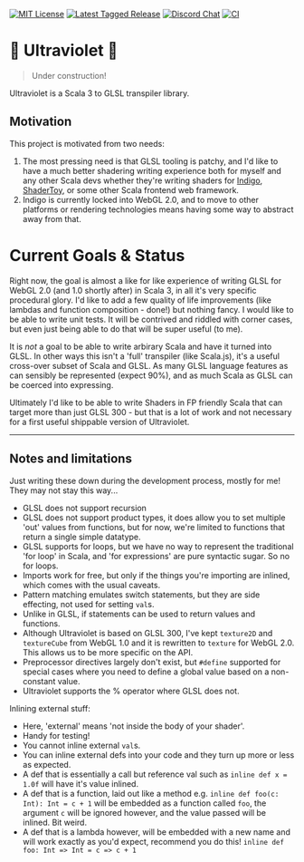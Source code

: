 [![MIT License](https://img.shields.io/github/license/PurpleKingdomGames/ultraviolet?color=indigo)](https://github.com/tterb/atomic-design-ui/blob/master/LICENSEs)
[![Latest Tagged Release](https://img.shields.io/badge/dynamic/json?color=purple&label=latest%20release&query=%24%5B0%5D.name&url=https%3A%2F%2Fapi.github.com%2Frepos%2FPurpleKingdomGames%2Fultraviolet%2Ftags)](https://github.com/PurpleKingdomGames/ultraviolet/releases)
[![Discord Chat](https://img.shields.io/discord/716435281208672356?color=blue&label=discord)](https://discord.gg/b5CD47g)
[![CI](https://github.com/PurpleKingdomGames/ultraviolet/actions/workflows/ci.yml/badge.svg)](https://github.com/PurpleKingdomGames/ultraviolet/actions/workflows/ci.yml)

# 🚧 Ultraviolet 🚧

> Under construction!

Ultraviolet is a Scala 3 to GLSL transpiler library.

## Motivation

This project is motivated from two needs:

1. The most pressing need is that GLSL tooling is patchy, and I'd like to have a much better shadering writing experience both for myself and any other Scala devs whether they're writing shaders for [Indigo](https://indigoengine.io/), [ShaderToy](https://www.shadertoy.com/), or some other Scala frontend web framework.
2. Indigo is currently locked into WebGL 2.0, and to move to other platforms or rendering technologies means having some way to abstract away from that. 

# Current Goals & Status

Right now, the goal is almost a like for like experience of writing GLSL for WebGL 2.0 (and 1.0 shortly after) in Scala 3, in all it's very specific procedural glory. I'd like to add a few quality of life improvements (like lambdas and function composition - done!) but nothing fancy. I would like to be able to write unit tests. It will be contrived and riddled with corner cases, but even just being able to do that will be super useful (to me).

It is _not_ a goal to be able to write arbirary Scala and have it turned into GLSL. In other ways this isn't a 'full' transpiler (like Scala.js), it's a useful cross-over subset of Scala and GLSL. As many GLSL language features as can sensibly be represented (expect 90%), and as much Scala as GLSL can be coerced into expressing.

Ultimately I'd like to be able to write Shaders in FP friendly Scala that can target more than just GLSL 300 - but that is a lot of work and not necessary for a first useful shippable version of Ultraviolet.

---

## Notes and limitations

Just writing these down during the development process, mostly for me! They may not stay this way...

- GLSL does not support recursion
- GLSL does not support product types, it does allow you to set multiple 'out' values from functions, but for now, we're limited to functions that return a single simple datatype.
- GLSL supports for loops, but we have no way to represent the traditional 'for loop' in Scala, and 'for expressions' are pure syntactic sugar. So no for loops.
- Imports work for free, but only if the things you're importing are inlined, which comes with the usual caveats.
- Pattern matching emulates switch statements, but they are side effecting, not used for setting `val`s.
- Unlike in GLSL, if statements can be used to return values and functions.
- Although Ultraviolet is based on GLSL 300, I've kept `texture2D` and `textureCube` from WebGL 1.0 and it is rewritten to `texture` for WebGL 2.0. This allows us to be more specific on the API.
- Preprocessor directives largely don't exist, but `#define` supported for special cases where you need to define a global value based on a non-constant value.
- Ultraviolet supports the % operator where GLSL does not.

Inlining external stuff:
- Here, 'external' means 'not inside the body of your shader'.
- Handy for testing!
- You cannot inline external `val`s.
- You can inline external defs into your code and they turn up more or less as expected.
- A def that is essentially a call but reference val such as `inline def x = 1.0f` will have it's value inlined.
- A def that is a function, laid out like a method e.g. `inline def foo(c: Int): Int = c + 1` will be embedded as a function called `foo`, the argument `c` will be ignored however, and the value passed will be inlined. Bit weird.
- A def that is a lambda however, will be embedded with a new name and will work exactly as you'd expect, recommend you do this! `inline def foo: Int => Int = c => c + 1`
